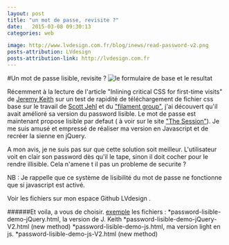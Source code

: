 ```yaml
---
layout: post
title: "un mot de passe, revisite ?"
date:   2015-03-08 09:30:13
categories: web

image: http://www.lvdesign.com.fr/blog/inews/read-password-v2.png
posts-attribution: LVdesign
posts-attribution-link: http://lvdesign.com.fr
---
```


#Un mot de passe lisible, revisite ?
<img src="{{page.image}}"  alt= "le formulaire de base et le resultat"/>

Récemment à la lecture de l'article "Inlining critical CSS for first-time visits" de [Jeremy Keith](https://adactio.com/journal/8504) sur un test de rapidité de téléchargement de fichier css  base sur le travail de [Scott Jehl](http://scottjehl.com) et du ["filament group"](http://www.filamentgroup.com/lab/performance-rwd.html), j'ai découvert qu'il avait amélioré sa version du password lisible. 
Le mot de passe est maintenant propose lisible par defaut ( à voir sur le site ["The Session"](https://thesession.org/login)). 
Je me suis amusé et empressé de réaliser ma version en Javascript et de recréer la sienne en jQuery.

A mon avis, je ne suis pas sur que cette solution soit meilleur. L'utilisateur voit en clair son password dès qu'il le tape, sinon il doit cocher pour le rendre illisible. Cela n'amene t il pas un probleme de securite ?

NB : Je rappelle que ce système de lisibilité du mot de passe ne fonctionne que si javascript est activé.

Voir les fichiers sur mon espace Github LVdesign .

######Et voila, a vous de choisir.
[exemple](https://github.com/lvdesign/mot-de-passe.git)
les fichiers : 
*password-lisible-demo-jQuery.html, la version de J. Keith
*password-lisible-demo-jQuery-V2.html (new method)
*password-lisible-demo-js.html, ma version light en js. 
*password-lisible-demo-js-V2.html (new method)
